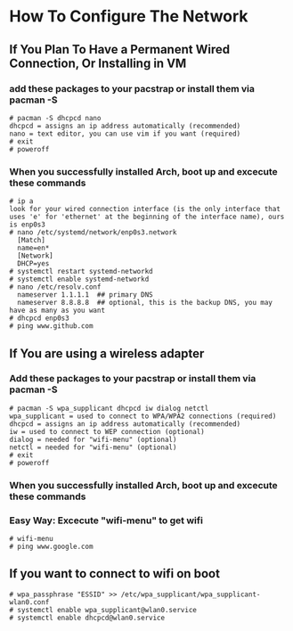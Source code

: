 # How To Configure The Network
## If You Plan To Have a Permanent Wired Connection, Or Installing in VM

### add these packages to your pacstrap or install them via pacman -S
    # pacman -S dhcpcd nano
    dhcpcd = assigns an ip address automatically (recommended)
    nano = text editor, you can use vim if you want (required)
    # exit
    # poweroff
    
### When you successfully installed Arch, boot up and excecute these commands
    # ip a
    look for your wired connection interface (is the only interface that uses 'e' for 'ethernet' at the beginning of the interface name), ours is enp0s3
    # nano /etc/systemd/network/enp0s3.network
      [Match]
      name=en*
      [Network]
      DHCP=yes
    # systemctl restart systemd-networkd
    # systemctl enable systemd-networkd
    # nano /etc/resolv.conf
      nameserver 1.1.1.1  ## primary DNS
      nameserver 8.8.8.8  ## optional, this is the backup DNS, you may have as many as you want
    # dhcpcd enp0s3
    # ping www.github.com
    
## If You are using a wireless adapter

### Add these packages to your pacstrap or install them via pacman -S
    # pacman -S wpa_supplicant dhcpcd iw dialog netctl
    wpa_supplicant = used to connect to WPA/WPA2 connections (required)
    dhcpcd = assigns an ip address automatically (recommended)
    iw = used to connect to WEP connection (optional)
    dialog = needed for "wifi-menu" (optional)
    netctl = needed for "wifi-menu" (optional)
    # exit
    # poweroff

### When you successfully installed Arch, boot up and excecute these commands

### Easy Way: Excecute "wifi-menu" to get wifi
    # wifi-menu
    # ping www.google.com

## If you want to connect to wifi on boot
    # wpa_passphrase "ESSID" >> /etc/wpa_supplicant/wpa_supplicant-wlan0.conf
    # systemctl enable wpa_supplicant@wlan0.service
    # systemctl enable dhcpcd@wlan0.service
